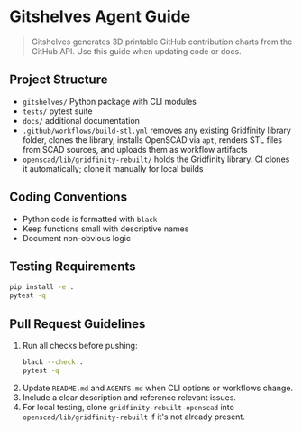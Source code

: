 # Gitshelves Agent Guide

> Gitshelves generates 3D printable GitHub contribution charts from the GitHub API. Use this guide when updating code or docs.

## Project Structure
- `gitshelves/` Python package with CLI modules
- `tests/` pytest suite
- `docs/` additional documentation
- `.github/workflows/build-stl.yml` removes any existing Gridfinity library folder, clones the library, installs OpenSCAD via `apt`, renders STL files from SCAD sources, and uploads them as workflow artifacts
- `openscad/lib/gridfinity-rebuilt/` holds the Gridfinity library. CI clones it automatically; clone it manually for local builds

## Coding Conventions
- Python code is formatted with `black`
- Keep functions small with descriptive names
- Document non-obvious logic

## Testing Requirements
```bash
pip install -e .
pytest -q
```

## Pull Request Guidelines
1. Run all checks before pushing:
   ```bash
   black --check .
   pytest -q
   ```
2. Update `README.md` and `AGENTS.md` when CLI options or workflows change.
3. Include a clear description and reference relevant issues.
4. For local testing, clone `gridfinity-rebuilt-openscad` into `openscad/lib/gridfinity-rebuilt` if it's not already present.
